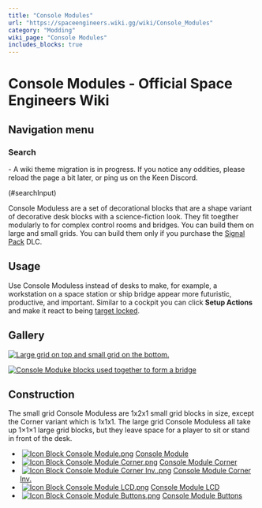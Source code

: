 ```yaml
---
title: "Console Modules"
url: "https://spaceengineers.wiki.gg/wiki/Console_Modules"
category: "Modding"
wiki_page: "Console Modules"
includes_blocks: true
---
```


# Console Modules - Official Space Engineers Wiki

## Navigation menu

### Search

\- A wiki theme migration is in progress. If you notice any oddities, please reload the page a bit later, or ping us on the Keen Discord.

(#searchInput)

Console Moduless are a set of decorational blocks that are a shape variant of decorative desk blocks with a science-fiction look. They fit toegther modularly to for complex control rooms and bridges. You can build them on large and small grids. You can build them only if you purchase the [Signal Pack](https://spaceengineers.wiki.gg/wiki/Signal_Pack "Signal Pack") DLC.

## Usage

Use Console Moduless instead of desks to make, for example, a workstation on a space station or ship bridge appear more futuristic, productive, and important. Similar to a cockpit you can click **Setup Actions** and make it react to being [target locked](https://spaceengineers.wiki.gg/wiki/Target_Locking "Target Locking").

## Gallery

[![Large grid on top and small grid on the bottom.](https://spaceengineers.wiki.gg/images/3/35/Console_Modules_overview.png?248033)](https://spaceengineers.wiki.gg/wiki/File:Console_Modules_overview.png "Large grid on top and small grid on the bottom.")

[![Console Moduke blocks used together to form a bridge](https://spaceengineers.wiki.gg/images/c/ca/Console_modules_bridge.png?14bf64)](https://spaceengineers.wiki.gg/wiki/File:Console_modules_bridge.png "Console Moduke blocks used together to form a bridge")

## Construction

The small grid Console Moduless are 1x2x1 small grid blocks in size, except the Corner variant which is 1x1x1. The large grid Console Moduless all take up 1×1×1 large grid blocks, but they leave space for a player to sit or stand in front of the desk.

*    [![Icon Block Console Module.png](https://spaceengineers.wiki.gg/images/thumb/8/85/Icon_Block_Console_Module.png/21px-Icon_Block_Console_Module.png?5b2e2f)](https://spaceengineers.wiki.gg/wiki/Console_Module "Console Module") [Console Module](https://spaceengineers.wiki.gg/wiki/Console_Module "Console Module")
*    [![Icon Block Console Module Corner.png](https://spaceengineers.wiki.gg/images/thumb/7/74/Icon_Block_Console_Module_Corner.png/21px-Icon_Block_Console_Module_Corner.png?b49859)](https://spaceengineers.wiki.gg/wiki/Console_Module_Corner "Console Module Corner") [Console Module Corner](https://spaceengineers.wiki.gg/wiki/Console_Module_Corner "Console Module Corner")
*    [![Icon Block Console Module Corner Inv..png](https://spaceengineers.wiki.gg/images/thumb/8/8b/Icon_Block_Console_Module_Corner_Inv..png/21px-Icon_Block_Console_Module_Corner_Inv..png?ce633b)](https://spaceengineers.wiki.gg/wiki/Console_Module_Corner_Inv. "Console Module Corner Inv.") [Console Module Corner Inv.](https://spaceengineers.wiki.gg/wiki/Console_Module_Corner_Inv. "Console Module Corner Inv.")
*    [![Icon Block Console Module LCD.png](https://spaceengineers.wiki.gg/images/thumb/b/b9/Icon_Block_Console_Module_LCD.png/21px-Icon_Block_Console_Module_LCD.png?1e17e3)](https://spaceengineers.wiki.gg/wiki/Console_Module_LCD "Console Module LCD") [Console Module LCD](https://spaceengineers.wiki.gg/wiki/Console_Module_LCD "Console Module LCD")
*    [![Icon Block Console Module Buttons.png](https://spaceengineers.wiki.gg/images/thumb/8/88/Icon_Block_Console_Module_Buttons.png/21px-Icon_Block_Console_Module_Buttons.png?faaacc)](https://spaceengineers.wiki.gg/wiki/Console_Module_Buttons "Console Module Buttons") [Console Module Buttons](https://spaceengineers.wiki.gg/wiki/Console_Module_Buttons "Console Module Buttons")